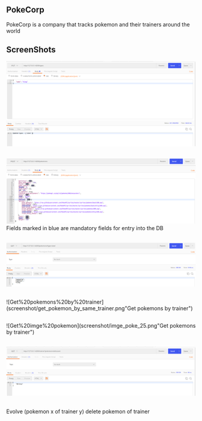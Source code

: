 ## PokeCorp
PokeCorp is a company that tracks pokemon and their trainers around the world

## ScreenShots

 

![1.Update%20pokemon%20types](screenshot/update_type.png "Update pokemon types")
## 

![Add%20new%20pokemon](screenshot/add_pokemon.png "Add new pokemon")
Fields marked in blue are mandatory fields for entry into the DB
## 

![Get%20pokemons%20by%20type](screenshot/get_pokemon_by_same_type.png "Get pokemons by type")

## 

![Get%20pokemons%20by%20trainer](screenshot/get_pokemon_by_same_trainer.png"Get pokemons by trainer")

## 

![Get%20imge%20pokemon](screenshot/imge_poke_25.png"Get pokemons by trainer")

## 
![Get trainers of a pokemon](screenshot/get_trainer_of_pokemon.png "Get imge pokemon")

## 

Evolve (pokemon x of trainer y)
delete pokemon of trainer